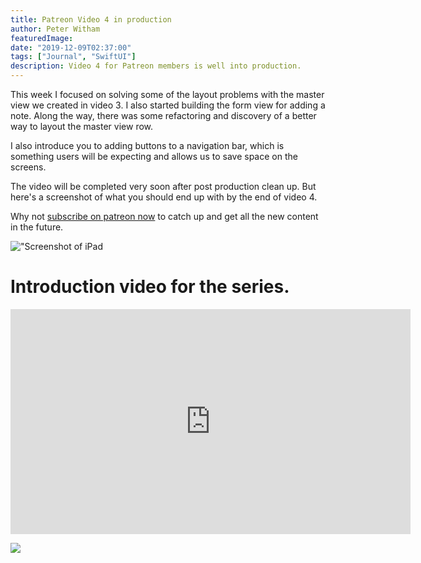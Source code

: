 ```yaml
---
title: Patreon Video 4 in production
author: Peter Witham
featuredImage:
date: "2019-12-09T02:37:00"
tags: ["Journal", "SwiftUI"]
description: Video 4 for Patreon members is well into production.
---
```


This week I focused on solving some of the layout problems with the master view we created in video 3. I also started building the form view for adding a note. Along the way, there was some refactoring and discovery of a better way to layout the master view row.

I also introduce you to adding buttons to a navigation bar, which is something users will be expecting and allows us to save space on the screens.

The video will be completed very soon after post production clean up. But here's a screenshot of what you should end up with by the end of video 4.

Why not [subscribe on patreon now](https://patreon.com/pwcom) to catch up and get all the new content in the future.

!["Screenshot of iPad](images/2019-12-09/pvideo4-grab.png)

# Introduction video for the series.

<iframe src="https://player.vimeo.com/video/370978181" width="640" height="360" frameborder="0" allow="autoplay; fullscreen" allowfullscreen></iframe>

<a href="https://patreon.com/pwcom">![](/images/patreon-subscriber-banner.svg)</a>
